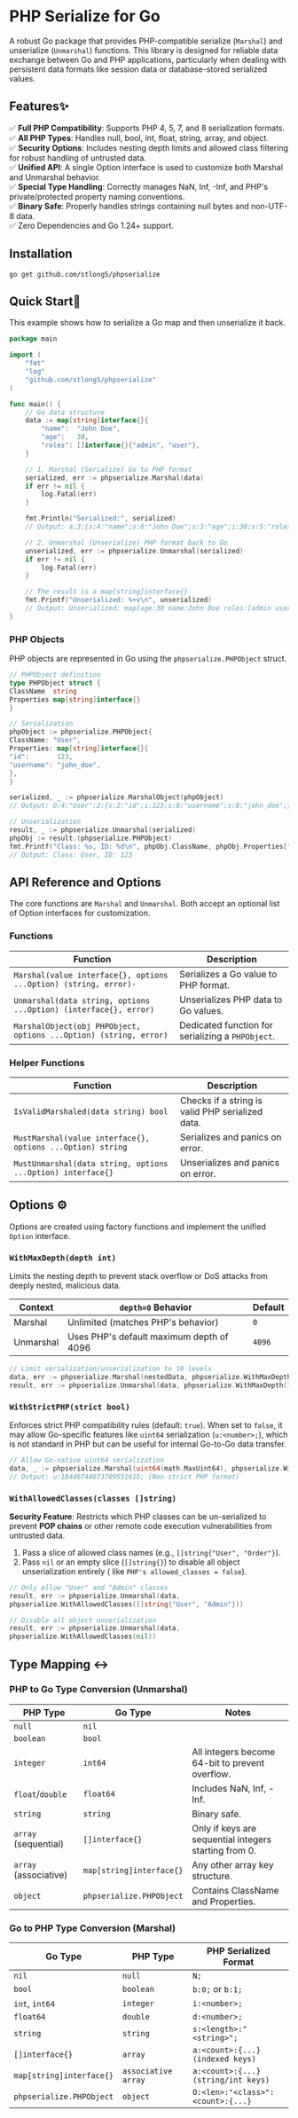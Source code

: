 # PHP Serialize for Go

A robust Go package that provides PHP-compatible serialize (`Marshal`) and unserialize (`Unmarshal`) functions. This
library is designed for reliable data exchange between Go and PHP applications, particularly when dealing with
persistent data formats like session data or database-stored serialized values.

## Features✨

✅ **Full PHP Compatibility**: Supports PHP 4, 5, 7, and 8 serialization formats.  
✅ **All PHP Types**: Handles null, bool, int, float, string, array, and object.     
✅ **Security Options**: Includes nesting depth limits and allowed class filtering for robust handling of untrusted
data.    
✅ **Unified API**: A single Option interface is used to customize both Marshal and Unmarshal behavior.  
✅ **Special Type Handling**: Correctly manages NaN, Inf, -Inf, and PHP's private/protected property naming
conventions.  
✅ **Binary Safe**: Properly handles strings containing null bytes and non-UTF-8 data.   
✅ Zero Dependencies and Go 1.24+ support.

## Installation

```shell
go get github.com/stlong5/phpserialize
```

## Quick Start🚀

This example shows how to serialize a Go map and then unserialize it back.

```go
package main

import (
	"fmt"
	"log"
	"github.com/stlong5/phpserialize"
)

func main() {
	// Go data structure
	data := map[string]interface{}{
		"name":  "John Doe",
		"age":   30,
		"roles": []interface{}{"admin", "user"},
	}

	// 1. Marshal (Serialize) Go to PHP format
	serialized, err := phpserialize.Marshal(data)
	if err != nil {
		log.Fatal(err)
	}

	fmt.Println("Serialized:", serialized)
	// Output: a:3:{s:4:"name";s:8:"John Doe";s:3:"age";i:30;s:5:"roles";a:2:{i:0;s:5:"admin";i:1;s:4:"user";}}

	// 2. Unmarshal (Unserialize) PHP format back to Go
	unserialized, err := phpserialize.Unmarshal(serialized)
	if err != nil {
		log.Fatal(err)
	}

	// The result is a map[string]interface{}
	fmt.Printf("Unserialized: %+v\n", unserialized)
	// Output: Unserialized: map[age:30 name:John Doe roles:[admin user]]
}
```

### PHP Objects

PHP objects are represented in Go using the `phpserialize.PHPObject` struct.

```go
// PHPObject definition
type PHPObject struct {
ClassName  string
Properties map[string]interface{}
}

// Serialization
phpObject := phpserialize.PHPObject{
ClassName: "User",
Properties: map[string]interface{}{
"id":       123,
"username": "john_doe",
},
}

serialized, _ := phpserialize.MarshalObject(phpObject)
// Output: O:4:"User":2:{s:2:"id";i:123;s:8:"username";s:8:"john_doe";}

// Unserialization
result, _ := phpserialize.Unmarshal(serialized)
phpObj := result.(phpserialize.PHPObject)
fmt.Printf("Class: %s, ID: %d\n", phpObj.ClassName, phpObj.Properties["id"])
// Output: Class: User, ID: 123
```

## API Reference and Options

The core functions are `Marshal` and `Unmarshal`. Both accept an optional list of Option interfaces for customization.

### Functions

| Function                                                          | Description                                       |
|-------------------------------------------------------------------|---------------------------------------------------|
| `Marshal(value interface{}, options ...Option) (string, error)-`  | Serializes a Go value to PHP format.              |
| `Unmarshal(data string, options ...Option) (interface{}, error)`  | Unserializes PHP data to Go values.               |
| `MarshalObject(obj PHPObject, options ...Option) (string, error)` | Dedicated function for serializing a `PHPObject`. |

### Helper Functions

| Function	                                                    | Description                                       |
|--------------------------------------------------------------|---------------------------------------------------|
| `IsValidMarshaled(data string) bool`                         | Checks if a string is valid PHP serialized data.  |
| `MustMarshal(value interface{}, options ...Option) string`   | Serializes and panics on error.                   |
| `MustUnmarshal(data string, options ...Option) interface{}`  | Unserializes and panics on error.                 |

## Options ⚙

Options are created using factory functions and implement the unified `Option` interface.

### `WithMaxDepth(depth int)`

Limits the nesting depth to prevent stack overflow or DoS attacks from deeply nested, malicious data.

| Context    | `depth=0` Behavior                       | Default |
|------------|------------------------------------------|---------|
| Marshal    | Unlimited (matches PHP's behavior)       | `0`     |
| Unmarshal  | Uses PHP's default maximum depth of 4096 | `4096`  |

```go
// Limit serialization/unserialization to 10 levels
data, err := phpserialize.Marshal(nestedData, phpserialize.WithMaxDepth(10))
result, err := phpserialize.Unmarshal(data, phpserialize.WithMaxDepth(10))
```

### `WithStrictPHP(strict bool)`

Enforces strict PHP compatibility rules (default: `true`). When set to `false`, it may allow Go-specific features
like `uint64` serialization (`u:<number>;`), which is not standard in PHP but can be useful for internal Go-to-Go data
transfer.

```go
// Allow Go-native uint64 serialization
data, _ := phpserialize.Marshal(uint64(math.MaxUint64), phpserialize.WithStrictPHP(false))
// Output: u:18446744073709551615; (Non-strict PHP format)
```

### `WithAllowedClasses(classes []string)`

**Security Feature**: Restricts which PHP classes can be un-serialized to prevent **POP chains** or other remote code
execution vulnerabilities from untrusted data.

1. Pass a slice of allowed class names (e.g., `[]string{"User", "Order"}`).
2. Pass `nil` or an empty slice (`[]string{}`) to disable all object unserialization entirely (
   like `PHP's allowed_classes = false`).

```go
// Only allow "User" and "Admin" classes
result, err := phpserialize.Unmarshal(data,
phpserialize.WithAllowedClasses([]string{"User", "Admin"}))

// Disable all object unserialization
result, err := phpserialize.Unmarshal(data,
phpserialize.WithAllowedClasses(nil))
```

## Type Mapping ↔️

### PHP to Go Type Conversion (Unmarshal)

| PHP Type              | Go Type                  | Notes                                                 |
|-----------------------|--------------------------|-------------------------------------------------------|
| `null`                | `nil`                    ||
| `boolean`             | `bool`                   ||
| `integer`             | `int64`                  | All integers become 64-bit to prevent overflow.       |
| `float`/`double`      | `float64`                | Includes NaN, Inf, -Inf.                              |
| `string`              | `string`                 | Binary safe.                                          |
| `array` (sequential)  | `[]interface{}`          | Only if keys are sequential integers starting from 0. |
| `array` (associative) | `map[string]interface{}` | Any other array key structure.                        |
| `object`              | `phpserialize.PHPObject` | Contains ClassName and Properties.                    |

### Go to PHP Type Conversion (Marshal)

| Go Type                  | PHP Type            | PHP Serialized Format               |
|--------------------------|---------------------|-------------------------------------|
| `nil`                    | `null`              | `N;`                                |
| `bool`                   | `boolean`           | `b:0;` or `b:1;`                    |
| `int`, `int64`           | `integer`           | `i:<number>;`                       |
| `float64`                | `double`            | `d:<number>;`                       |
| `string`                 | `string`            | `s:<length>:"<string>";`            |
| `[]interface{}`          | `array`             | `a:<count>:{...} (indexed keys)`    |
| `map[string]interface{}` | `associative array` | `a:<count>:{...} (string/int keys)` |
| `phpserialize.PHPObject` | `object`            | `O:<len>:"<class>":<count>:{...}`   |